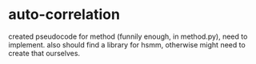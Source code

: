 # auto-correlation

created pseudocode for method (funnily enough, in method.py), need to implement. also should find a library for hsmm, otherwise might need to create that ourselves.
